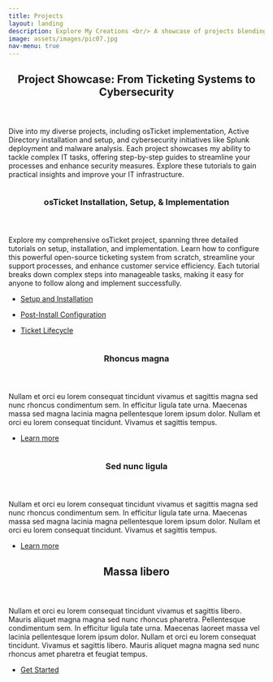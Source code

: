 ```yaml
---
title: Projects
layout: landing
description: Explore My Creations <br/> A showcase of projects blending imagination and expertise <br/> From software solutions to inventive experiments
image: assets/images/pic07.jpg
nav-menu: true
---
```


<!-- Main -->
<div id="main">

<!-- One -->
<section id="one">
	<div class="inner">
		<header class="major">
			<h2>Project Showcase: From Ticketing Systems to Cybersecurity</h2>
		</header>
		<p>Dive into my diverse projects, including osTicket implementation, Active Directory installation and setup, and cybersecurity initiatives like Splunk deployment and malware analysis. Each project showcases my ability to tackle complex IT tasks, offering step-by-step guides to streamline your processes and enhance security measures. Explore these tutorials to gain practical insights and improve your IT infrastructure.</p>
	</div>
</section>

<!-- Two -->
<section id="two" class="spotlights">
	<section>
		<a href="project1-1.html" class="image">
			<img src="{% link assets/images/stud.jpg %}" alt="" data-position="center center" />
		</a>
		<div class="content">
			<div class="inner">
				<header class="major">
					<h3>osTicket Installation, Setup, & Implementation</h3>
				</header>
				<p>Explore my comprehensive osTicket project, spanning three detailed tutorials on setup, installation, and implementation. Learn how to configure this powerful open-source ticketing system from scratch, streamline your support processes, and enhance customer service efficiency. Each tutorial breaks down complex steps into manageable tasks, making it easy for anyone to follow along and implement successfully.</p>
				<ul class="actions">
					<li><a href="project1-1.html" class="button">Setup and Installation</a></li>
				</ul>
				<ul class="actions">
					<li><a href="project1-2.html" class="button">Post-Install Configuration</a></li>
				</ul>
				<ul class="actions">
					<li><a href="project1-3.html" class="button">Ticket Lifecycle</a></li>
				</ul>
			</div>
		</div>
	</section>
	<section>
		<a href="generic.html" class="image">
			<img src="{% link assets/images/pic09.jpg %}" alt="" data-position="top center" />
		</a>
		<div class="content">
			<div class="inner">
				<header class="major">
					<h3>Rhoncus magna</h3>
				</header>
				<p>Nullam et orci eu lorem consequat tincidunt vivamus et sagittis magna sed nunc rhoncus condimentum sem. In efficitur ligula tate urna. Maecenas massa sed magna lacinia magna pellentesque lorem ipsum dolor. Nullam et orci eu lorem consequat tincidunt. Vivamus et sagittis tempus.</p>
				<ul class="actions">
					<li><a href="generic.html" class="button">Learn more</a></li>
				</ul>
			</div>
		</div>
	</section>
	<section>
		<a href="generic.html" class="image">
			<img src="{% link assets/images/pic10.jpg %}" alt="" data-position="25% 25%" />
		</a>
		<div class="content">
			<div class="inner">
				<header class="major">
					<h3>Sed nunc ligula</h3>
				</header>
				<p>Nullam et orci eu lorem consequat tincidunt vivamus et sagittis magna sed nunc rhoncus condimentum sem. In efficitur ligula tate urna. Maecenas massa sed magna lacinia magna pellentesque lorem ipsum dolor. Nullam et orci eu lorem consequat tincidunt. Vivamus et sagittis tempus.</p>
				<ul class="actions">
					<li><a href="generic.html" class="button">Learn more</a></li>
				</ul>
			</div>
		</div>
	</section>
</section>

<!-- Three -->
<section id="three">
	<div class="inner">
		<header class="major">
			<h2>Massa libero</h2>
		</header>
		<p>Nullam et orci eu lorem consequat tincidunt vivamus et sagittis libero. Mauris aliquet magna magna sed nunc rhoncus pharetra. Pellentesque condimentum sem. In efficitur ligula tate urna. Maecenas laoreet massa vel lacinia pellentesque lorem ipsum dolor. Nullam et orci eu lorem consequat tincidunt. Vivamus et sagittis libero. Mauris aliquet magna magna sed nunc rhoncus amet pharetra et feugiat tempus.</p>
		<ul class="actions">
			<li><a href="generic.html" class="button next">Get Started</a></li>
		</ul>
	</div>
</section>

</div>
